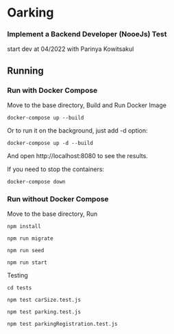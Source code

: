 # Oarking

### Implement a Backend Developer (NooeJs) Test

start dev at 04/2022 with Parinya Kowitsakul



## Running

### Run with Docker Compose
Move to the base directory, Build and Run Docker Image

```bashxxxx
docker-compose up --build
```

Or to run it on the background, just add -d option:

```bashxxxx
docker-compose up -d --build
```

And open http://localhost:8080 to see the results.

If you need to stop the containers:

```bashxxxx
docker-compose down
```

### Run without Docker Compose

Move to the base directory, Run 
```bashxxxx
npm install

npm run migrate

npm run seed

npm run start
```

Testing
```bashxxxx
cd tests

npm test carSize.test.js

npm test parking.test.js

npm test parkingRegistration.test.js
```
